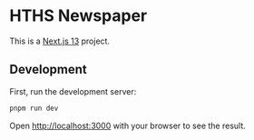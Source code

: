 # HTHS Newspaper

This is a [Next.js 13](https://beta.nextjs.org/docs) project.

## Development

First, run the development server:

```bash
pnpm run dev
```

Open [http://localhost:3000](http://localhost:3000) with your browser to see the result.
